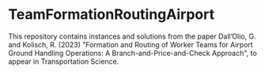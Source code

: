 # TeamFormationRoutingAirport


This repository contains instances and solutions from the paper Dall’Olio, G. and Kolisch, R. (2023) "Formation and Routing of Worker Teams for Airport Ground Handling Operations: A Branch-and-Price-and-Check Approach", to appear in Transportation Science.
